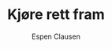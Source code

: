 ---
title: Kjøre rett fram
level: 1
author: Espen Clausen
language: nb
external: https://espenec.files.wordpress.com/2015/09/lego-mindstorms-del-1-1.pdf
---